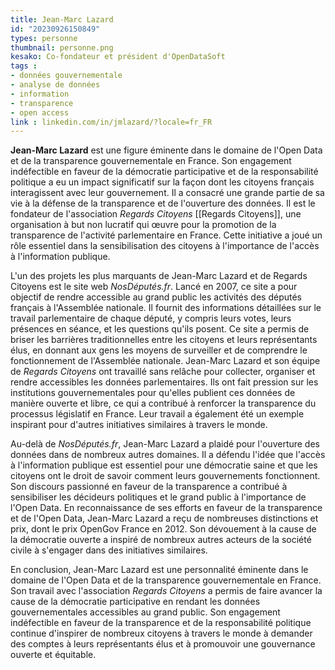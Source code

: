 ```yaml
---
title: Jean-Marc Lazard
id: "20230926150849"
types: personne
thumbnail: personne.png
kesako: Co-fondateur et président d'OpenDataSoft
tags :
- données gouvernementale
- analyse de données
- information
- transparence
- open access
link : linkedin.com/in/jmlazard/?locale=fr_FR
---
```

<!--StartFragment-->

**Jean-Marc Lazard** est une figure éminente dans le domaine de l'Open Data et de la transparence gouvernementale en France. Son engagement indéfectible en faveur de la démocratie participative et de la responsabilité politique a eu un impact significatif sur la façon dont les citoyens français interagissent avec leur gouvernement.
Il a consacré une grande partie de sa vie à la défense de la transparence et de l'ouverture des données. Il est le fondateur de l'association *Regards Citoyens* [[Regards Citoyens]], une organisation à but non lucratif qui œuvre pour la promotion de la transparence de l'activité parlementaire en France. Cette initiative a joué un rôle essentiel dans la sensibilisation des citoyens à l'importance de l'accès à l'information publique.

L'un des projets les plus marquants de Jean-Marc Lazard et de Regards Citoyens est le site web *NosDéputés.fr*. Lancé en 2007, ce site a pour objectif de rendre accessible au grand public les activités des députés français à l'Assemblée nationale. Il fournit des informations détaillées sur le travail parlementaire de chaque député, y compris leurs votes, leurs présences en séance, et les questions qu'ils posent. Ce site a permis de briser les barrières traditionnelles entre les citoyens et leurs représentants élus, en donnant aux gens les moyens de surveiller et de comprendre le fonctionnement de l'Assemblée nationale.
Jean-Marc Lazard et son équipe de *Regards Citoyens* ont travaillé sans relâche pour collecter, organiser et rendre accessibles les données parlementaires. Ils ont fait pression sur les institutions gouvernementales pour qu'elles publient ces données de manière ouverte et libre, ce qui a contribué à renforcer la transparence du processus législatif en France. Leur travail a également été un exemple inspirant pour d'autres initiatives similaires à travers le monde.

Au-delà de *NosDéputés.fr*, Jean-Marc Lazard a plaidé pour l'ouverture des données dans de nombreux autres domaines. Il a défendu l'idée que l'accès à l'information publique est essentiel pour une démocratie saine et que les citoyens ont le droit de savoir comment leurs gouvernements fonctionnent. Son discours passionné en faveur de la transparence a contribué à sensibiliser les décideurs politiques et le grand public à l'importance de l'Open Data.
En reconnaissance de ses efforts en faveur de la transparence et de l'Open Data, Jean-Marc Lazard a reçu de nombreuses distinctions et prix, dont le prix OpenGov France en 2012. Son dévouement à la cause de la démocratie ouverte a inspiré de nombreux autres acteurs de la société civile à s'engager dans des initiatives similaires.

En conclusion, Jean-Marc Lazard est une personnalité éminente dans le domaine de l'Open Data et de la transparence gouvernementale en France. Son travail avec l'association *Regards Citoyens* a permis de faire avancer la cause de la démocratie participative en rendant les données gouvernementales accessibles au grand public. Son engagement indéfectible en faveur de la transparence et de la responsabilité politique continue d'inspirer de nombreux citoyens à travers le monde à demander des comptes à leurs représentants élus et à promouvoir une gouvernance ouverte et équitable.

<!--EndFragment-->
